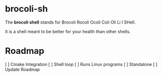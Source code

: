 # brocoli-sh

The **brocoli shell** stands for Brocoli Rocoli Ocoli Coli Oli Li I SHell.

It is a shell meant to be better for your health than other shells.

# Roadmap

[ ] Cmake Integration
[ ] Shell loop
[ ] Runs Linux programs
[ ] Standalone
[ ] Update Roadmap
